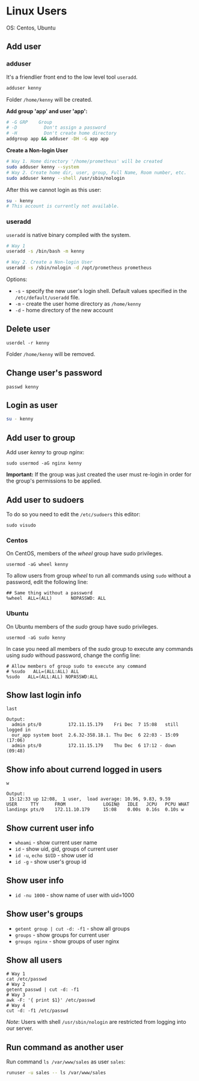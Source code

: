 # Linux Users

OS: Centos, Ubuntu

## Add user

### adduser

It's a friendlier front end to the low level tool `useradd`.

```bash
adduser kenny
```

Folder `/home/kenny` will be created.

**Add group 'app' and user 'app':**

```bash
# -G GRP	Group
# -D		  Don't assign a password
# -H		  Don't create home directory
addgroup app && adduser -DH -G app app
```

**Create a Non-login User**

```bash
# Way 1. Home directory '/home/prometheus' will be created
sudo adduser kenny --system
# Way 2. Create home dir, user, group, Full Name, Room number, etc.
sudo adduser kenny --shell /usr/sbin/nologin
```
After this we cannot login as this user:

```bash
su - kenny
# This account is currently not available.
```

### useradd

`useradd` is native binary compiled with the system.

```bash
# Way 1
useradd -s /bin/bash -m kenny

# Way 2. Create a Non-login User
useradd -s /sbin/nologin -d /opt/prometheus prometheus
```

Options:
- `-s` - specify the new user's login shell. Default values specified in the `/etc/default/useradd` file.
- `-m` - create the user home directory as `/home/kenny`
- `-d` - home directory of the new account

## Delete user

```
userdel -r kenny
```

Folder `/home/kenny` will be removed.

## Change user's password

```
passwd kenny
```

## Login as user

```bash
su - kenny
```

## Add user to group

Add user *kenny* to group *nginx*:

```
sudo usermod -aG nginx kenny
```

**Important:** If the group was just created the user must re-login in order for the group's permissions to be applied.

## Add user to sudoers

To do so you need to edit the `/etc/sudoers` this editor:

```
sudo visudo
```

### Centos

On CentOS, members of the *wheel* group have sudo privileges.

```
usermod -aG wheel kenny
```

To allow users from group *wheel* to run all commands using `sudo` without a password, edit the following line:

```
## Same thing without a password
%wheel  ALL=(ALL)       NOPASSWD: ALL
```

### Ubuntu

On Ubuntu members of the *sudo* group have sudo privileges.

```
usermod -aG sudo kenny
```

In case you need all members of the *sudo* group to execute any commands using *sudo* withoud password, change the config line:

```
# Allow members of group sudo to execute any command
# %sudo   ALL=(ALL:ALL) ALL
%sudo   ALL=(ALL:ALL) NOPASSWD:ALL
```

## Show last login info

```
last

Output:
  admin pts/0          172.11.15.179    Fri Dec  7 15:08   still logged in
  our_app system boot  2.6.32-358.18.1. Thu Dec  6 22:03 - 15:09  (17:06)
  admin pts/0          172.11.15.179    Thu Dec  6 17:12 - down   (09:48)
```

## Show info about currend logged in users

```
w

Output:
 15:12:33 up 12:08,  1 user,  load average: 10.96, 9.83, 9.59
USER     TTY      FROM              LOGIN@   IDLE   JCPU   PCPU WHAT
landingx pts/0    172.11.10.179     15:08    0.00s  0.16s  0.10s w
```

## Show current user info

- `whoami` - show current user name
- `id` - show uid, gid, groups of current user
- `id -u`, `echo $UID` - show user id
- `id -g` - show user's group id

## Show user info

- `id -nu 1000` - show name of user with uid=1000

## Show user's groups

- `getent group | cut -d: -f1` - show all groups
- `groups` - show groups for current user
- `groups nginx` - show groups of user nginx

## Show all users

```
# Way 1
cat /etc/passwd
# Way 2
getent passwd | cut -d: -f1
# Way 3
awk -F: '{ print $1}' /etc/passwd
# Way 4
cut -d: -f1 /etc/passwd
```

*Note*: Users with shell `/usr/sbin/nologin` are restricted from logging into our server.

## Run command as another user

Run command `ls /var/www/sales` as user `sales`:

```bash
runuser -u sales -- ls /var/www/sales
```
